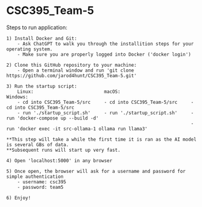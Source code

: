 # CSC395_Team-5

Steps to run application:

    1) Install Docker and Git:
        - Ask ChatGPT to walk you through the installition steps for your operating system.
        - Make sure you are properly logged into Docker ('docker login')
    
    2) Clone this GitHub repository to your machine:
        - Open a terminal window and run 'git clone https://github.com/jarod4hunt/CSC395_Team-5.git'

    3) Run the startup script:          
        Linux:                          macOS:                          Windows:                        
        - cd into CSC395_Team-5/src     - cd into CSC395_Team-5/src     - cd into CSC395_Team-5/src
        - run './startup_script.sh'     - run './startup_script.sh'     - run 'docker-compose up --build -d'
                                                                        - run 'docker exec -it src-ollama-1 ollama run llama3'  

    **This step will take a while the first time it is ran as the AI model is several GBs of data.
    **Subsequent runs will start up very fast.

    4) Open 'localhost:5000' in any browser

    5) Once open, the browser will ask for a username and password for simple authentication
        - username: csc395
        - password: team5

    6) Enjoy!

